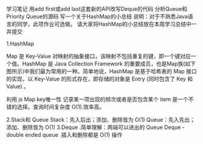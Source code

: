 学习笔记
用add first或add last这套新的API改写Deque的代码
分析Queue和Priority Queue的源码
写一个关于HashMap的小总结
说明：对于不熟悉Java语言的同学，此项作业可选做。
请大家将HashMap的小总结放在本周学习总结中一并提交

1.HashMap

Map 是 Key-Value 对映射的抽象接口，该映射不包括重复的键，即一个键对应一个值。HashMap 是 Java Collection Framework 的重要成员，也是Map族(如下图所示)中我们最为常用的一种。简单地说，HashMap 是基于哈希表的 Map 接口的实现，以 Key-Value 的形式存在，即存储的对象是 Entry (同时包含了 Key 和 Value) 。

利用 js Map  key唯一性   记录某一项出现的频次或者是否包含某个 item  是一个不错的选择。查询时间复杂度 O(1).效率高。

2.Stack和 Queue
   Stack：先入后出；添加、删除皆为 O(1) 
   Queue：先入先出；添加、删除皆为 O(1)
3.Deque
   .简单理解：两端可以进出的 Queue Deque - double ended queue 
   .插入和删除都是 O(1) 操作

